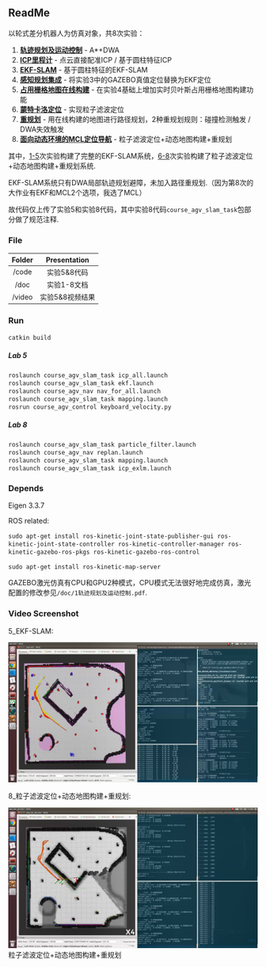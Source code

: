 ## ReadMe

以轮式差分机器人为仿真对象，共8次实验：

1. **<u>轨迹规划及运动控制</u>** - A*+DWA
2. **<u>ICP里程计</u>** - 点云直接配准ICP / 基于圆柱特征ICP
3. **<u>EKF-SLAM</u>** - 基于圆柱特征的EKF-SLAM
4. **<u>感知规划集成</u>** - 将实验3中的GAZEBO真值定位替换为EKF定位
5. **<u>占用栅格地图在线构建</u>** - 在实验4基础上增加实时贝叶斯占用栅格地图构建功能
6. **<u>蒙特卡洛定位</u>** - 实现粒子滤波定位
7. **<u>重规划</u>** - 用在线构建的地图进行路径规划，2种重规划规则：碰撞检测触发 / DWA失效触发
8. **<u>面向动态环境的MCL定位导航</u>** - 粒子滤波定位+动态地图构建+重规划

其中，<u>1-5</u>次实验构建了完整的EKF-SLAM系统，<u>6-8</u>次实验构建了粒子滤波定位+动态地图构建+重规划系统.

EKF-SLAM系统只有DWA局部轨迹规划避障，未加入路径重规划.（因为第8次的大作业有EKF和MCL2个选项，我选了MCL）

故代码仅上传了实验5和实验8代码，其中实验8代码`course_agv_slam_task`包部分做了规范注释.

### File

| Folder |  Presentation   |
| :----: | :-------------: |
| /code  |   实验5&8代码   |
|  /doc  |   实验1-8文档   |
| /video | 实验5&8视频结果 |

### Run

```
catkin build
```

##### Lab 5

```
roslaunch course_agv_slam_task icp_all.launch
roslaunch course_agv_slam_task ekf.launch
roslaunch course_agv_nav nav_for_all.launch
roslaunch course_agv_slam_task mapping.launch
rosrun course_agv_control keyboard_velocity.py
```

##### Lab 8

```
roslaunch course_agv_slam_task particle_filter.launch
roslaunch course_agv_nav replan.launch
roslaunch course_agv_slam_task mapping.launch
roslaunch course_agv_slam_task icp_exlm.launch
```

### Depends

Eigen 3.3.7

ROS related:

```
sudo apt-get install ros-kinetic-joint-state-publisher-gui ros-kinetic-joint-state-controller ros-kinetic-controller-manager ros-kinetic-gazebo-ros-pkgs ros-kinetic-gazebo-ros-control 
```

```
sudo apt-get install ros-kinetic-map-server
```

GAZEBO激光仿真有CPU和GPU2种模式，CPU模式无法很好地完成仿真，激光配置的修改参见`/doc/1轨迹规划及运动控制.pdf`.

### Video Screenshot

5_EKF-SLAM:

<img src="./doc/img/5_EKFSLAM.png">

8_粒子滤波定位+动态地图构建+重规划:

<img src="./doc/img/8_PF.png">粒子滤波定位+动态地图构建+重规划
